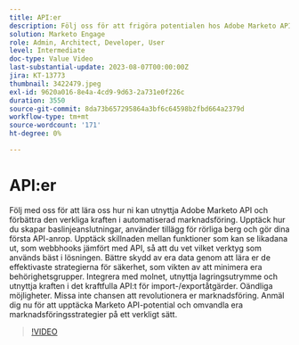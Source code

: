 ```yaml
---
title: API:er
description: Följ oss för att frigöra potentialen hos Adobe Marketo API, från att ringa dina första API-anrop till att utnyttja massAPI för import/export, utforska webhooks jämfört med API, och lära dig de bästa metoderna för datasäkerhet och molnintegrering, med oändliga möjligheter att revolutionera era marknadsföringsstrategier.
solution: Marketo Engage
role: Admin, Architect, Developer, User
level: Intermediate
doc-type: Value Video
last-substantial-update: 2023-08-07T00:00:00Z
jira: KT-13773
thumbnail: 3422479.jpeg
exl-id: 9620a016-8e4a-4cd9-9d63-2a731e0f226c
duration: 3550
source-git-commit: 8da73b657295864a3bf6c64598b2fbd664a2379d
workflow-type: tm+mt
source-wordcount: '171'
ht-degree: 0%

---
```


# API:er

Följ med oss för att lära oss hur ni kan utnyttja Adobe Marketo API och förbättra den verkliga kraften i automatiserad marknadsföring. Upptäck hur du skapar baslinjeanslutningar, använder tillägg för rörliga berg och gör dina första API-anrop. Upptäck skillnaden mellan funktioner som kan se likadana ut, som webbhooks jämfört med API, så att du vet vilket verktyg som används bäst i lösningen. Bättre skydd av era data genom att lära er de effektivaste strategierna för säkerhet, som vikten av att minimera era behörighetsgrupper. Integrera med molnet, utnyttja lagringsutrymme och utnyttja kraften i det kraftfulla API:t för import-/exportåtgärder. Oändliga möjligheter. Missa inte chansen att revolutionera er marknadsföring. Anmäl dig nu för att upptäcka Marketo API-potential och omvandla era marknadsföringsstrategier på ett verkligt sätt.

>[!VIDEO](https://video.tv.adobe.com/v/3432504/?learn=on&captions=swe)
